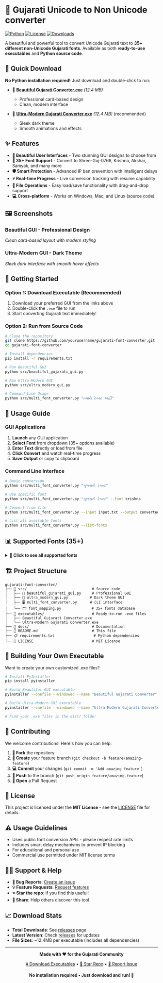 # 🚀 Gujarati Unicode to Non Unicode converter

[![Python](https://img.shields.io/badge/Python-3.6+-blue.svg)](https://www.python.org/downloads/)
[![License](https://img.shields.io/badge/License-MIT-green.svg)](LICENSE)
[![Downloads](https://img.shields.io/badge/Download-.exe-red.svg)](#-quick-download)

A beautiful and powerful tool to convert Unicode Gujarati text to **35+ different non-Unicode Gujarati fonts**. Available as both **ready-to-use executables** and **Python source code**.

## 🎯 Quick Download

**No Python installation required!** Just download and double-click to run:

- 📱 **[Beautiful Gujarati Converter.exe](executables/Beautiful%20Gujarati%20Converter.exe)** *(12.4 MB)*
  - Professional card-based design
  - Clean, modern interface
  
- 🌙 **[Ultra-Modern Gujarati Converter.exe](executables/Ultra-Modern%20Gujarati%20Converter.exe)** *(12.4 MB)* (recommended)
  - Sleek dark theme
  - Smooth animations and effects

## ✨ Features

- **🎨 Beautiful User Interfaces** - Two stunning GUI designs to choose from
- **📱 35+ Font Support** - Convert to Shree-Guj-0768, Krishna, Akshar, Samyak, and many more
- **🛡️ Smart Protection** - Advanced IP ban prevention with intelligent delays
- **⚡ Real-time Progress** - Live conversion tracking with resume capability
- **📁 File Operations** - Easy load/save functionality with drag-and-drop support
- **💻 Cross-platform** - Works on Windows, Mac, and Linux (source code)

## 🖼️ Screenshots

### Beautiful GUI - Professional Design
*Clean card-based layout with modern styling*

### Ultra-Modern GUI - Dark Theme  
*Sleek dark interface with smooth hover effects*

## 🚀 Getting Started

### Option 1: Download Executable (Recommended)
1. Download your preferred GUI from the links above
2. Double-click the `.exe` file to run
3. Start converting Gujarati text immediately!

### Option 2: Run from Source Code
```bash
# Clone the repository
git clone https://github.com/yourusername/gujarati-font-converter.git
cd gujarati-font-converter

# Install dependencies
pip install -r requirements.txt

# Run Beautiful GUI
python src/beautiful_gujarati_gui.py

# Run Ultra-Modern GUI
python src/ultra_modern_gui.py

# Command Line Usage
python src/multi_font_converter.py "તમારો ટેક્સ્ટ અહીં"
```

## 📖 Usage Guide

### GUI Applications
1. **Launch** any GUI application
2. **Select Font** from dropdown (35+ options available)
3. **Enter Text** directly or load from file
4. **Click Convert** and watch real-time progress
5. **Save Output** or copy to clipboard

### Command Line Interface
```bash
# Basic conversion
python src/multi_font_converter.py "ગુજરાતી ટેક્સ્ટ"

# Use specific font  
python src/multi_font_converter.py "ગુજરાતી ટેક્સ્ટ" --font krishna

# Convert from file
python src/multi_font_converter.py --input input.txt --output converted.txt --font akshar

# List all available fonts
python src/multi_font_converter.py --list-fonts
```

## 📊 Supported Fonts (35+)

<details>
<summary><b>📝 Click to see all supported fonts</b></summary>

| Font Key | Font Name | Font Family |
|----------|-----------|-------------|
| `shree0768` | Shree-Guj-0768 | Shree-Guj-0768, Shree-Guj-0768W |
| `krishna` | Krishna | Krishna, KrishnaWeb |
| `akshar` | Akshar | Akshar, AksharWeb |
| `samyak` | Samyak | Samyak, SamyakWeb |
| `noto` | Noto Sans Gujarati | NotoSansGujarati |
| ... | *Use --list-fonts for complete list* | ... |

</details>

## 🏗️ Project Structure

```
gujarati-font-converter/
├── 📁 src/                              # Source code
│   ├── 🎨 beautiful_gujarati_gui.py     # Professional GUI
│   ├── 🌙 ultra_modern_gui.py          # Dark theme GUI  
│   ├── 🖥️ multi_font_converter.py      # CLI interface
│   └── 🗂️ font_mapping.py              # 35+ fonts database
├── 📁 executables/                      # Ready-to-run .exe files
│   ├── Beautiful Gujarati Converter.exe
│   └── Ultra-Modern Gujarati Converter.exe
├── 📁 docs/                             # Documentation
├── 📄 README.md                         # This file
├── 📋 requirements.txt                  # Python dependencies
└── 📝 LICENSE                           # MIT License
```

## 🔧 Building Your Own Executable

Want to create your own customized .exe files?

```bash
# Install PyInstaller
pip install pyinstaller

# Build Beautiful GUI executable
pyinstaller --onefile --windowed --name "Beautiful Gujarati Converter" src/beautiful_gujarati_gui.py

# Build Ultra-Modern GUI executable  
pyinstaller --onefile --windowed --name "Ultra-Modern Gujarati Converter" src/ultra_modern_gui.py

# Find your .exe files in the dist/ folder
```

## 🤝 Contributing

We welcome contributions! Here's how you can help:

1. **🍴 Fork** the repository
2. **🔧 Create** your feature branch (`git checkout -b feature/amazing-feature`)
3. **💻 Commit** your changes (`git commit -m 'Add amazing feature'`)
4. **🚀 Push** to the branch (`git push origin feature/amazing-feature`)
5. **📝 Open** a Pull Request

## 📝 License

This project is licensed under the **MIT License** - see the [LICENSE](LICENSE) file for details.

## ⚠️ Usage Guidelines

- Uses public font conversion APIs - please respect rate limits
- Includes smart delay mechanisms to prevent IP blocking
- For educational and personal use
- Commercial use permitted under MIT license terms

## 🙋‍♂️ Support & Help

- **🐛 Bug Reports**: [Create an issue](../../issues/new)
- **💡 Feature Requests**: [Request features](../../issues/new?template=feature_request.md)
- **⭐ Star the repo**: If you find this useful!
- **📢 Share**: Help others discover this tool

## 📈 Download Stats

- **Total Downloads**: See [releases](../../releases) page
- **Latest Version**: Check [releases](../../releases/latest) for updates
- **File Sizes**: ~12.4MB per executable (includes all dependencies)

---

<div align="center">

**Made with ❤️ for the Gujarati Community**

[⬇️ Download Executables](executables/) • [🌟 Star Repo](../../stargazers) • [🐛 Report Issue](../../issues)

**No installation required • Just download and run! 🚀**

</div>
